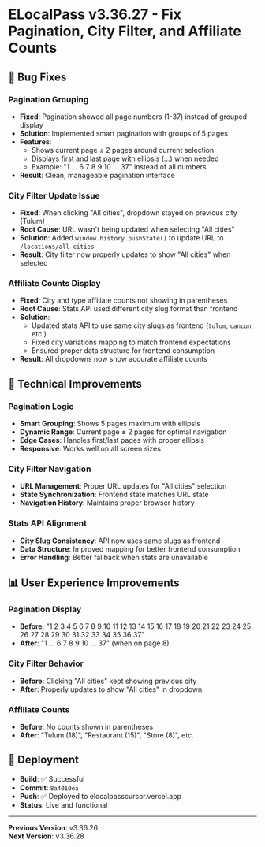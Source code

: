 # ELocalPass v3.36.27 - Fix Pagination, City Filter, and Affiliate Counts

## 🐛 Bug Fixes

### Pagination Grouping
- **Fixed**: Pagination showed all page numbers (1-37) instead of grouped display
- **Solution**: Implemented smart pagination with groups of 5 pages
- **Features**:
  - Shows current page ± 2 pages around current selection
  - Displays first and last page with ellipsis (...) when needed
  - Example: "1 ... 6 7 8 9 10 ... 37" instead of all numbers
- **Result**: Clean, manageable pagination interface

### City Filter Update Issue
- **Fixed**: When clicking "All cities", dropdown stayed on previous city (Tulum)
- **Root Cause**: URL wasn't being updated when selecting "All cities"
- **Solution**: Added `window.history.pushState()` to update URL to `/locations/all-cities`
- **Result**: City filter now properly updates to show "All cities" when selected

### Affiliate Counts Display
- **Fixed**: City and type affiliate counts not showing in parentheses
- **Root Cause**: Stats API used different city slug format than frontend
- **Solution**: 
  - Updated stats API to use same city slugs as frontend (`tulum`, `cancun`, etc.)
  - Fixed city variations mapping to match frontend expectations
  - Ensured proper data structure for frontend consumption
- **Result**: All dropdowns now show accurate affiliate counts

## 🔧 Technical Improvements

### Pagination Logic
- **Smart Grouping**: Shows 5 pages maximum with ellipsis
- **Dynamic Range**: Current page ± 2 pages for optimal navigation
- **Edge Cases**: Handles first/last pages with proper ellipsis
- **Responsive**: Works well on all screen sizes

### City Filter Navigation
- **URL Management**: Proper URL updates for "All cities" selection
- **State Synchronization**: Frontend state matches URL state
- **Navigation History**: Maintains proper browser history

### Stats API Alignment
- **City Slug Consistency**: API now uses same slugs as frontend
- **Data Structure**: Improved mapping for better frontend consumption
- **Error Handling**: Better fallback when stats are unavailable

## 📊 User Experience Improvements

### Pagination Display
- **Before**: "1 2 3 4 5 6 7 8 9 10 11 12 13 14 15 16 17 18 19 20 21 22 23 24 25 26 27 28 29 30 31 32 33 34 35 36 37"
- **After**: "1 ... 6 7 8 9 10 ... 37" (when on page 8)

### City Filter Behavior
- **Before**: Clicking "All cities" kept showing previous city
- **After**: Properly updates to show "All cities" in dropdown

### Affiliate Counts
- **Before**: No counts shown in parentheses
- **After**: "Tulum (18)", "Restaurant (15)", "Store (8)", etc.

## 🚀 Deployment
- **Build**: ✅ Successful
- **Commit**: `8a4010ea`
- **Push**: ✅ Deployed to elocalpasscursor.vercel.app
- **Status**: Live and functional

---

**Previous Version**: v3.36.26  
**Next Version**: v3.36.28 